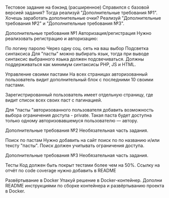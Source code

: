 ﻿Тестовое задание на бэкэнд (расширенное)
Справился с базовой версией задания? Тогда реализуй "Дополнительные требования №1". Хочешь заработать дополнительные очки? Реализуй "Дополнительные требования №2" и "Дополнительные требования №3".

Дополнительные требования №1
Авторизация/регистрация
Нужно реализовать регистрацию и авторизацию:

По логину паролю
Через одну соц. сеть на ваш выбор
Подсветка синтаксиса
Для "пасты" можно выбирать язык, тогда при выводе синтаксис выбранного языка должен подсвечиваться. Должны поддерживаться как минимум синтаксисы PHP, JS и HTML.

Управление своими пастами
На всех страницах авторизованный пользователь видит дополнительный блок с последними 10 своими пастами.

Зарегистрированный пользователь имеет отдельную страницу, где видит список всех своих паст с пагинацией.

Для "пасты "авторизованного пользователя добавить возможность выбора ограничения доступа - private. Такая паста будет доступна только одному авторизовавшемуся пользователю &mdash; автору.

Дополнительные требования №2
Необязательная часть задания.

Поиск по пастам
Нужно добавить на сайт поиск по по названию и/или тексту "пасты". Поиск должен учитывать ограничения доступа.

Дополнительные требования №3
Необязательная часть задания.

Тесты
Код должен быть покрыт тестами более чем на 50%. Ссылку на отчёт по code coverage нужно добавить в README

Развёртывание в Docker
Упакуй решение в Docker-контейнер. Дополни README инструкциями по сборке контейнера и развёртыванию проекта в Docker.